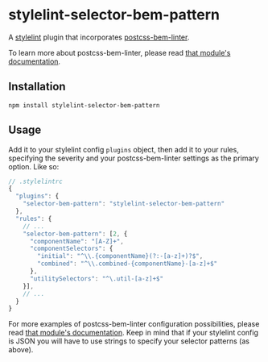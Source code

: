 # stylelint-selector-bem-pattern

A [stylelint](https://github.com/stylelint/stylelint) plugin that incorporates [postcss-bem-linter](https://github.com/postcss/postcss-bem-linter).

To learn more about postcss-bem-linter, please read [that module's documentation](https://github.com/postcss/postcss-bem-linter).

## Installation

```
npm install stylelint-selector-bem-pattern
```

## Usage

Add it to your stylelint config `plugins` object, then add it to your rules,
specifying the severity and your postcss-bem-linter settings as the primary option.
Like so:

```js
// .stylelintrc
{
  "plugins": {
    "selector-bem-pattern": "stylelint-selector-bem-pattern"
  },
  "rules": {
    // ...
    "selector-bem-pattern": [2, {
      "componentName": "[A-Z]+",
      "componentSelectors": {
        "initial": "^\\.{componentName}(?:-[a-z]+)?$",
        "combined": "^\\.combined-{componentName}-[a-z]+$"
      },
      "utilitySelectors": "^\.util-[a-z]+$"
    }],
    // ...
  }
}
```

For more examples of postcss-bem-linter configuration possibilities,
please read [that module's documentation](https://github.com/postcss/postcss-bem-linter).
Keep in mind that if your stylelint config is JSON you will have to use strings to
specify your selector patterns (as above).
